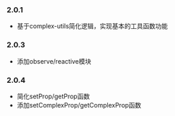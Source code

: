
### 2.0.1
- 基于complex-utils简化逻辑，实现基本的工具函数功能

### 2.0.3
- 添加observe/reactive模块

### 2.0.4
- 简化setProp/getProp函数
- 添加setComplexProp/getComplexProp函数

